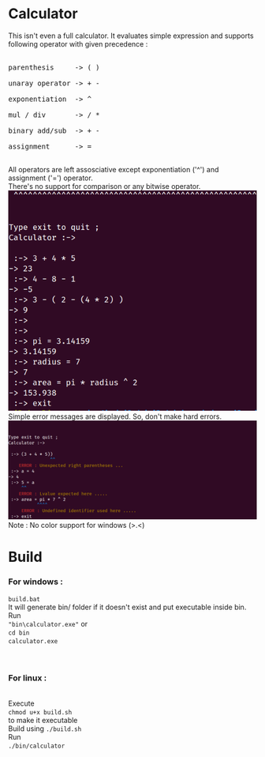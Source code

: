 # Calculator
This isn't even a full calculator. It evaluates simple expression and supports following operator with given precedence : <br><br>
<pre>
parenthesis     -> ( ) <br>
unaray operator -> + - <br>
exponentiation  -> ^   <br>
mul / div       -> / * <br>
binary add/sub  -> + - <br>
assignment      -> =   <br>
</pre>
All operators are left assosciative except exponentiation ('^') and assignment ('=') operator. <br>
There's no support for comparison or any bitwise operator.
<img src="./includes/calc1.png"> <br>
Simple error messages are displayed. So, don't make hard errors. <br>
<img src="./includes/calc2.png">
<br> Note : No color support for windows (>.<) <br>
# Build 
### For windows : <br>
`build.bat`
<br>
It will generate bin/ folder if it doesn't exist and put executable inside bin.
<br>
Run<br> 
`"bin\calculator.exe"`  or
<br>
`cd bin` <br>
`calculator.exe`<br>
<br>
<br>
### For linux : 
<br> Execute <br> `chmod u+x build.sh`<br> to make it executable <br>
Build using `./build.sh`
<br> Run <br> `./bin/calculator`
<br>
